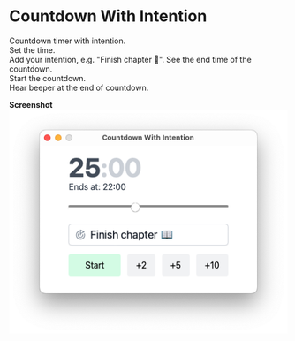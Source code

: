 # Countdown With Intention

Countdown timer with intention.  
Set the time.  
Add your intention, e.g. "Finish chapter 📖".
See the end time of the countdown.  
Start the countdown.  
Hear beeper at the end of countdown.

**Screenshot**  
![Screenshot](screenshot.png)
